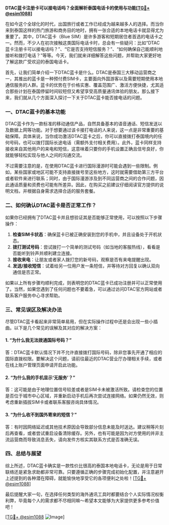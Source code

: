 **DTAC蓝卡注册卡可以接电话吗？全面解析泰国电话卡的使用与功能[[TG💪+ @esim1088](https://t.me/s/esim1088)]**

在如今这个全球化的时代，出国旅行或者工作已经成为越来越多人的选择。而当你来到泰国这样的热门旅游和商务目的地时，拥有一张合适的本地电话卡就显得尤为重要了。其中，DTAC蓝卡（Blue SIM）是许多游客和短期居住者首选的电话卡之一。然而，不少人在初次接触这类国际电话卡时，总会有一些疑问：比如“DTAC蓝卡注册卡可以接电话吗？”、“它是否支持短信服务？”、“如何确保自己能顺利地接听和拨打电话？”等等。今天，我们就来详细解答这些问题，并帮助大家更好地了解这款广受欢迎的泰国电话卡。

首先，让我们简单介绍一下DTAC蓝卡是什么。DTAC是泰国三大移动运营商之一，其推出的蓝卡是一种预付费SIM卡，主要面向外国游客以及需要短期使用本地通信服务的人群。蓝卡的优势在于价格实惠、覆盖范围广、激活方便快捷，尤其适合那些计划在泰国停留时间较短但又希望享受高质量通讯体验的朋友。那么接下来，我们就从几个方面深入探讨一下关于DTAC蓝卡能否接电话的问题。

### 一、DTAC蓝卡的基本功能

DTAC蓝卡作为一款标准的移动通信产品，自然具备基本的语音通话、短信发送以及数据上网等功能。对于想要通过该卡接打电话的人来说，这一点是非常重要的基础保障。具体来说，当你成功激活DTAC蓝卡之后，你可以直接拨打泰国境内的任何号码，也可以拨打国际长途电话（需额外支付相关费用）。此外，蓝卡同样支持接收来自其他用户的来电和短信，这意味着只要你的手机设置正确且信号良好，你就能够轻松实现与他人之间的沟通交流。

不过需要注意的是，在使用DTAC蓝卡进行国际漫游时可能会遇到一些限制。例如，某些国家或地区可能不支持直接拨号至这些地方，这时就需要借助第三方平台或者软件来进行联系；同时，由于国际漫游涉及到不同运营商之间的合作问题，因此通话质量和资费也可能有所差异。因此，在购买之前建议仔细阅读官方提供的说明文档，并根据自身需求选择合适的服务套餐。

### 二、如何确认DTAC蓝卡是否正常工作？

如果你已经拥有了DTAC蓝卡并且想验证其是否能够正常使用，可以按照以下步骤操作：

1. **检查SIM卡状态**：确保蓝卡已被正确安装到您的手机中，并且设备处于开机状态。
2. **拨打测试号码**：尝试拨打一个简单的测试号码（如当地的客服热线），看看是否能听到铃声并顺利建立连接。
3. **接收来电**：让朋友或者家人拨打您的新号码，观察是否有来电提醒出现。
4. **发送/接收短信**：试着给另一位用户发一条短信，并等待对方回复以确认双向通信是否正常。

如果以上所有步骤均顺利完成，则表明您的DTAC蓝卡已成功注册并可以正常使用了。当然，如果您遇到了任何问题也不要着急，可以通过访问DTAC官方网站或者联系客户服务中心寻求帮助。

### 三、常见误区及解决办法

尽管DTAC蓝卡看起来非常简单易用，但在实际操作过程中还是会出现一些小插曲。以下是几个常见的误解及其对应的解决方案：

#### 1. “为什么我无法拨通国际号码？”
答：DTAC蓝卡默认情况下并不允许直接拨打国际号码，除非您事先开通了相应的国际直拨权限。要解决这个问题，请前往最近的DTAC营业厅办理相关手续，或者在线上账户管理页面申请开启此功能。

#### 2. “为什么我的手机显示‘无服务’？”
答：这可能是由于地理位置信号较差或者是SIM卡未被激活所致。请检查您的位置是否位于城市中心区域，并重新启动手机后再次尝试连接网络。如果仍然无效，则考虑重新插拔SIM卡或者联系客服咨询具体情况。

#### 3. “为什么收不到国外寄来的短信？”
答：有时因网络延迟或其他技术原因会导致部分信息未能及时送达。建议稍等片刻后再查看，或者尝试重启设备清除缓存。另外，也有可能是因为对方使用的并非主流运营商而导致消息丢失，请向发件方核实其联系方式是否准确无误。

### 四、总结与展望

综上所述，DTAC蓝卡确实是一款性价比很高的泰国本地电话卡，无论是用于日常联络还是紧急求助都非常可靠。只要遵循正确的步骤完成初始化配置，并注意避开上述提到的各种潜在障碍，就能愉快地享受它的各项便利之处啦！[[TG💪+ @esim1088](https://t.me/s/esim1088)]

最后提醒大家一句，在选择任何类型的海外通讯工具时都要结合个人实际情况权衡利弊，毕竟每个人的需求都不尽相同嘛～希望本文能够为大家提供更多参考价值吧！

[[TG💪+ @esim1088](https://t.me/s/esim1088) ![Image](https://i.postimg.cc/4NQfJmqS/Snipaste-2025-05-13-00-14-12.png)]